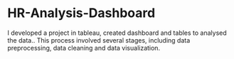 # HR-Analysis-Dashboard
I developed a project in tableau, created dashboard and tables to analysed the data.. This process involved several stages, including data preprocessing, data cleaning and data visualization.

